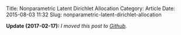 Title: Nonparametric Latent Dirichlet Allocation
Category: Article
Date: 2015-08-03 11:32
Slug: nonparametric-latent-dirichlet-allocation

__Update (2017-02-17):__ _I moved this post to [Github](http://nbviewer.ipython.org/github/tdhopper/stigler-diet/blob/master/content/articles/2015-08-03-nonparametric-latent-dirichlet-allocation.ipynb)._